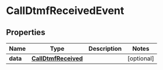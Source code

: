 

# CallDtmfReceivedEvent


## Properties

Name | Type | Description | Notes
------------ | ------------- | ------------- | -------------
**data** | [**CallDtmfReceived**](CallDtmfReceived.md) |  |  [optional]



